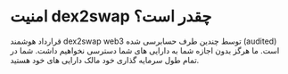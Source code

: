 # امنیت dex2swap چقدر است؟
قرارداد هوشمند dex2swap web3 توسط چندین طرف حسابرسی شده (audited) است. ما هرگز بدون اجازه شما به دارایی های شما دسترسی نخواهیم داشت. شما در تمام طول سرمایه گذاری خود مالک دارایی های خود هستید.
